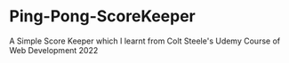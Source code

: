 # Ping-Pong-ScoreKeeper 
A Simple Score Keeper which I learnt from Colt Steele's Udemy Course of Web Development 2022
